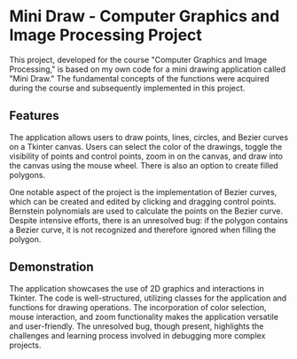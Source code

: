 # Mini Draw - Computer Graphics and Image Processing Project

This project, developed for the course "Computer Graphics and Image Processing," is based on my own code for a mini drawing application called "Mini Draw." The fundamental concepts of the functions were acquired during the course and subsequently implemented in this project.

## Features

The application allows users to draw points, lines, circles, and Bezier curves on a Tkinter canvas. Users can select the color of the drawings, toggle the visibility of points and control points, zoom in on the canvas, and draw into the canvas using the mouse wheel. There is also an option to create filled polygons.

One notable aspect of the project is the implementation of Bezier curves, which can be created and edited by clicking and dragging control points. Bernstein polynomials are used to calculate the points on the Bezier curve. Despite intensive efforts, there is an unresolved bug: if the polygon contains a Bezier curve, it is not recognized and therefore ignored when filling the polygon.

## Demonstration

The application showcases the use of 2D graphics and interactions in Tkinter. The code is well-structured, utilizing classes for the application and functions for drawing operations. The incorporation of color selection, mouse interaction, and zoom functionality makes the application versatile and user-friendly. The unresolved bug, though present, highlights the challenges and learning process involved in debugging more complex projects.
